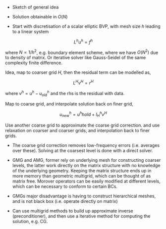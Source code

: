 - Sketch of general idea

- Solution obtainable in $O(N)$

- Start with discretisation of a scalar elliptic BVP, with mesh size $h$ leading to a linear system

$$
L^h u^h = f^h
$$

where $N \propto 1/h^2$, e.g. boundary element scheme, where we have $O(N^2)$ due to density of matrix. Or iterative solver like Gauss-Seidel of the same complexity finite difference.

Idea, map to coarser grid $H$, then the residual term can be modelled as,

$$
L^H v^H = r^H
$$

where $v^h = u^h - u^h_{old}$ and the rhs is the residual with data.

Map to coarse grid, and interpolate solution back on finer grid,

$$
u^h_{new} = u^h{hold} + I^h_H v^H
$$

Use another coarse grid to approximate the coarse grid correction. and use relaxation on coarser and coarser grids, and interpolation back to finer grids.

- The coarse grid correction removes low-frequency errors (i.e. averages over these). Solving at the coarsest level is done with a direct solver.

- GMG and AMG, former rely on underlying mesh for constructing coarser levels, the latter work directly on the matrix structure with no knowledge of the underlying geometry. Keeping the matrix structure ends up in more memory than geometric multigrid, which can be thought of as matrix free. Morover operators can be easily modified at different levels, which can be necessary to conform to certain BCs.

- GMGs major disadvantage is having to construct hierarchical meshes, and is not black box (i.e. operate directly on matrix)

- Can use multigrid methods to build up approximate inverse (preconditioner), and then use a iterative method for computing the solution, e.g. CG.


